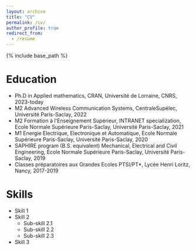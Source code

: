 ```yaml
---
layout: archive
title: "CV"
permalink: /cv/
author_profile: true
redirect_from:
  - /resume
---
```


{% include base_path %}

Education
======
* Ph.D in Applied mathematics, CRAN, Université de Lorraine, CNRS, 2023-today
* M2 Advanced Wireless Communication Systems, CentraleSupélec, Université Paris-Saclay, 2022
* M2 Formation à l'Enseignement Supérieur, INTRANET specialization, Ecole Normale Supérieure Paris-Saclay, Université Paris-Saclay, 2021
* M1 Energie Electrique, Electronique et Automatique, Ecole Normale Supérieure Paris-Saclay, Université Paris-Saclay, 2020
* SAPHIRE program (B.S. equivalent) Mechanical, Electrical and Civil Engineering, Ecole Normale Supérieure Paris-Saclay, Université Paris-Saclay, 2019
* Classes préparatoires aux Grandes Ecoles PTSI/PT*, Lycée Henri Loritz, Nancy, 2017-2019

  
Skills
======
* Skill 1
* Skill 2
  * Sub-skill 2.1
  * Sub-skill 2.2
  * Sub-skill 2.3
* Skill 3
